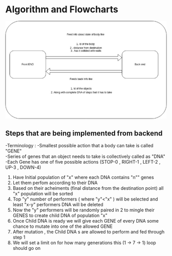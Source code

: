 # Algorithm and Flowcharts
![overview of project](https://github.com/Akaalis-code/yv_project_x/blob/yv_dev_branch/yv_backend/yv_storage_area/overview.jpg)



## Steps that are being implemented from backend
-Terminology : 
    -Smallest possible action that a body can take is called "GENE"  
    -Series of genes that an object needs to take is collectively called as "DNA"  
    -Each Gene has one of five possible actions (STOP-0 , RIGHT-1 , LEFT-2 , UP-3 , DOWN-4)  
  
  
1. Have Initial population of "x" where each DNA contains "n"" genes
2. Let them perfom according to their DNA
3. Based on their acheiments (final distance from the destination point) all "x" population will be sorted 
4. Top "y" number of performers ( where "y"<"x" ) will be selected and least "x-y" performers DNA will be deleted
5. Now the "y" performers will be randomly paired in 2 to mingle their GENES to create child DNA of population "x" 
6. Once Child DNA is ready we will give each GENE of every DNA some chance to mutate into one of the allowed GENE
7. After mutation , the Child DNA s are allowed to perform and fed through step 1 
8. We will set a limit on for how many generations this (1 -> 7 -> 1) loop should go on 